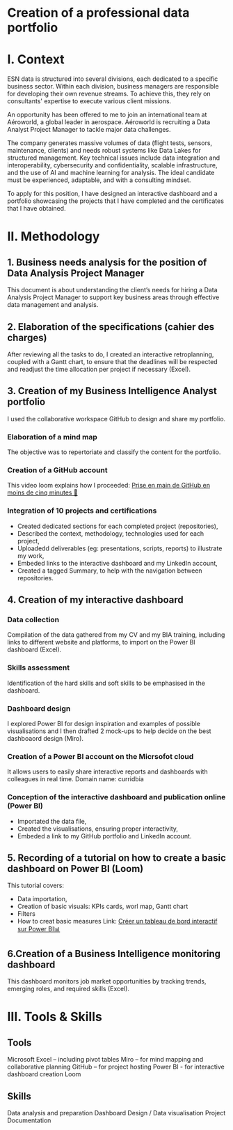 # Creation of a professional data portfolio
# I. Context
ESN data is structured into several divisions, each dedicated to a specific business sector. Within each division, business managers are responsible for developing their own revenue streams. To achieve this, they rely on consultants' expertise to execute various client missions. 

An opportunity has been offered to me to join an international team at Aéroworld, a global leader in aerospace. Aéroworld is recruiting a Data Analyst Project Manager to tackle major data challenges. 

The company generates massive volumes of data (flight tests, sensors, maintenance, clients) and needs robust systems like Data Lakes for structured management. Key technical issues include data integration and interoperability, cybersecurity and confidentiality, scalable infrastructure, and the use of AI and machine learning for analysis. The ideal candidate must be experienced, adaptable, and with a consulting mindset. 

To apply for this position, I have designed an interactive dashboard and a portfolio showcasing the projects that I have completed and the certificates that I have obtained.

# II. Methodology
## 1. Business needs analysis for the position of Data Analysis Project Manager
This document is about understanding the client’s needs for hiring a Data Analysis Project Manager to support key business areas through effective data management and analysis.

## 2. Elaboration of the specifications (cahier des charges)
After reviewing all the tasks to do, I created an interactive retroplanning, coupled with a Gantt chart, to ensure that the deadlines will be respected and readjust the time allocation per project if necessary (Excel).

## 3. Creation of my Business Intelligence Analyst portfolio
I used the collaborative workspace GitHub to design and share my portfolio.

### Elaboration of a mind map
The objective was to repertoriate and classify the content for the portfolio.

### Creation of a GitHub account
This video loom explains how I proceeded: [Prise en main de GitHub en moins de cinq minutes 🚀](https://www.loom.com/share/3a83e6e1df784d1b873ece2888f6b9e2?sid=431a6245-8fcc-4a88-984b-f85eb9055274)

### Integration of 10 projects and certifications
- Created dedicated sections for each completed project (repositories),
- Described the context, methodology, technologies used for each project,
- Uploadedd deliverables (eg: presentations, scripts, reports) to illustrate my work,
- Embeded links to the interactive dashboard and my LinkedIn account,
- Created a tagged Summary, to help with the navigation between repositories.

## 4. Creation of my interactive dashboard

### Data collection
Compilation of the data gathered from my CV and my BIA training, including links to different website and platforms, to import on the Power BI dashboard (Excel).

### Skills assessment
Identification of the hard skills and soft skills to be emphasised in the dashboard.

### Dashboard design
I explored Power BI for design inspiration and examples of possible visualisations and I then drafted 2 mock-ups to help decide on the best dashboaord design (Miro).

### Creation of a Power BI account on the Micrsofot cloud
It allows users to easily share interactive reports and dashboards with colleagues in real time.
Domain name: curridbia

### Conception of the interactive dashboard and publication online (Power BI)
- Importated the data file,
- Created the visualisations, ensuring proper interactivity,
- Embeded a link to my GitHub portfolio and LinkedIn account.

## 5. Recording of a tutorial on how to create a basic dashboard on Power BI (Loom)
This tutorial covers:
- Data importation,
- Creation of basic visuals: KPIs cards, worl map, Gantt chart
- Filters
- How to creat basic measures
Link: [Créer un tableau de bord interactif sur Power BI📊](https://www.loom.com/share/20f46278cf88483ebc48d7d57cee00f0?sid=89547202-871c-4256-a714-7603e95ffe59)

## 6.Creation of a Business Intelligence monitoring dashboard
This dashboard monitors job market opportunities by tracking trends, emerging roles, and required skills (Excel).

# III. Tools & Skills
## Tools
Microsoft Excel – including pivot tables
Miro – for mind mapping and collaborative planning
GitHub – for project hosting
Power BI - for interactive dashboard creation
Loom

## Skills
Data analysis and preparation
Dashboard Design / Data visualisation
Project Documentation

